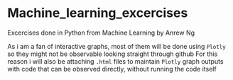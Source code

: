# Machine_learning_excercises
Excercises done in Python from Machine Learning by Anrew Ng

As i am a fan of interactive graphs, most of them will be done using `Plotly` so they might not be observable looking straight through github
For this reason i will also be attaching `.html` files to maintain `Plotly` graph outputs with code that can be observed directly, without running the code itself
